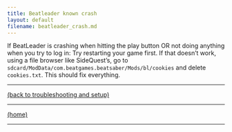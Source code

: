 ```yaml
---
title: Beatleader known crash
layout: default
filename: beatleader_crash.md
---
```


If BeatLeader is crashing when hitting the play button OR not doing anything when you try to log in:
Try restarting your game first. If that doesn’t work, using a file browser like SideQuest’s, go to `sdcard/ModData/com.beatgames.beatsaber/Mods/bl/cookies` and delete `cookies.txt`. This should fix everything.


****
[(back to troubleshooting and setup)](../individual_mods_homepage.md)



****
[(home)](../home.md)



****